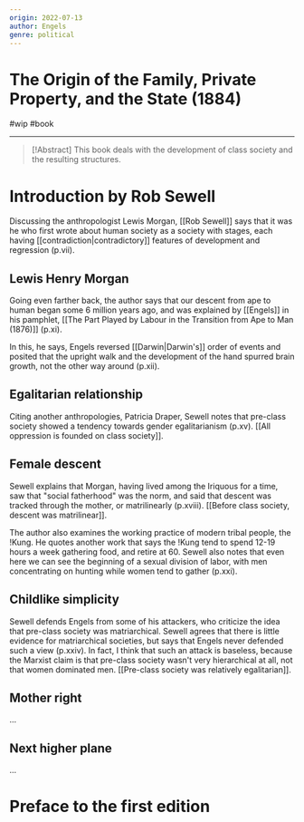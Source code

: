 ```yaml
---
origin: 2022-07-13
author: Engels
genre: political
---
```

# The Origin of the Family, Private Property, and the State (1884)
#wip #book 

---
> [!Abstract]
> This book deals with the development of class society and the resulting structures.

# Introduction by Rob Sewell
Discussing the anthropologist Lewis Morgan, [[Rob Sewell]] says that it was he who first wrote about human society as a society with stages, each having [[contradiction|contradictory]] features of development and regression (p.vii). 

## Lewis Henry Morgan
Going even farther back, the author says that our descent from ape to human began some 6 million years ago, and was explained by [[Engels]] in his pamphlet, [[The Part Played by Labour in the Transition from Ape to Man (1876)]] (p.xi). 

In this, he says, Engels reversed [[Darwin|Darwin's]] order of events and posited that the upright walk and the development of the hand spurred brain growth, not the other way around (p.xii). 

## Egalitarian relationship
Citing another anthropologies, Patricia Draper, Sewell notes that pre-class society showed a tendency towards gender egalitarianism (p.xv). [[All oppression is founded on class society]]. 

## Female descent
Sewell explains that Morgan, having lived among the Iriquous for a time, saw that "social fatherhood" was the norm, and said that descent was tracked through the mother, or matrilinearly (p.xviii). [[Before class society, descent was matrilinear]].

The author also examines the working practice of modern tribal people, the !Kung. He quotes another work that says the !Kung tend to spend 12-19 hours a week gathering food, and retire at 60. Sewell also notes that even here we can see the beginning of a sexual division of labor, with men concentrating on hunting while women tend to gather (p.xxi).

## Childlike simplicity
Sewell defends Engels from some of his attackers, who criticize the idea that pre-class society was matriarchical. Sewell agrees that there is little evidence for matriarchical societies, but says that Engels never defended such a view (p.xxiv). In fact, I think that such an attack is baseless, because the Marxist claim is that pre-class society wasn't very hierarchical at all, not that women dominated men. [[Pre-class society was relatively egalitarian]].

## Mother right
...

## Next higher plane
...

# Preface to the first edition
